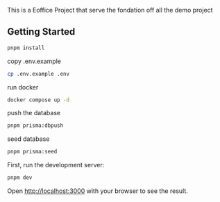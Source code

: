 This is a Eoffice Project that serve the fondation off all the demo project

## Getting Started

```sh
pnpm install
```

copy .env.example

```sh
cp .env.example .env
```

run docker

```sh
docker compose up -d
```

push the database 

```sh
pnpm prisma:dbpush
```

seed database

```sh
pnpm prisma:seed
```

First, run the development server:

```bash
pnpm dev
```

Open [http://localhost:3000](http://localhost:3000) with your browser to see the result.
